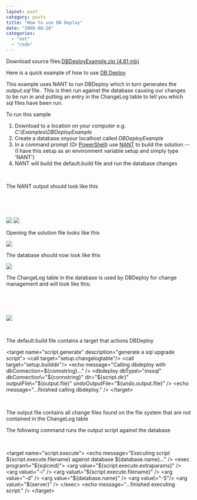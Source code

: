 ```yaml
---
layout: post
category: posts
title: "How to use DB Deploy"
date: "2008-08-28"
categories: 
  - "net"
  - "code"
---
```


Download source files:[DBDeployExample.zip (4.81 mb)](/file.axd?file=DBDeployExample.zip)

Here is a quick example of how to use [DB Deploy](http://dbdeploy.com/ "http://dbdeploy.com/")

This example uses NANT to run DBDeploy which in turn generates the _output.sql_ file.  This is then run against the database causing our changes to be run in and putting an entry in the ChangeLog table to tell you which sql files have been run.

To run this sample

1. Download to a location on your computer e.g. _C:\\Examples\\DBDeployExample_
2. Create a database onyour localhost called _DBDeployExample_
3. In a command prompt (Or [PowerShell](http://www.microsoft.com/windowsserver2003/technologies/management/powershell/download.mspx "http://www.microsoft.com/windowsserver2003/technologies/management/powershell/download.mspx")) use [NANT](http://nant.sourceforge.net/ "http://nant.sourceforge.net/") to build the solution --(I have this setup as an environment variable setup and simply type 'NANT')
4. NANT will build the default.build file and run the database changes

 

The NANT output should look like this

 

 

![](https://raw.githubusercontent.com/chrismckelt/chrismckelt.github.io/master/_posts/posts/images//image.axd?picture=dbdeploy-cmd1.png) ![](https://raw.githubusercontent.com/chrismckelt/chrismckelt.github.io/master/_posts/posts/images//image.axd?picture=dbdeploy-cmd2.png)

Opening the solution file looks like this

![](https://raw.githubusercontent.com/chrismckelt/chrismckelt.github.io/master/_posts/posts/images//image.axd?picture=DBDeployExample-DirStructure.png)

The database should now look like this

![](https://raw.githubusercontent.com/chrismckelt/chrismckelt.github.io/master/_posts/posts/images//image.axd?picture=dbdeploy-dbview.png)

The ChangeLog table in the database is used by DBDeploy for change management and will look like this:

 

 

![](https://raw.githubusercontent.com/chrismckelt/chrismckelt.github.io/master/_posts/posts/images//image.axd?picture=dbdeploy-ChangeLogTable.png)

 

The default.build file contains a target that actions DBDeploy

  <target name\="script.generate" description\="generate a sql upgrade script"\>
<call target\="setup.changelogtable"/>
<call target\="setup.builddir"/>
<echo message\="Calling dbdeploy with dbConnection=${connstring}..." />
<dbdeploy dbType\="mssql"
dbConnection\="${connstring}"
dir\="${script.dir}"
outputFile\="${output.file}"
undoOutputFile\="${undo.output.file}" />
<echo message\="...finished calling dbdeploy." />
</target\>

 

The output file contains all change files found on the file system that are not contained in the ChangeLog table

The following command runs the output script against the database

 

  <target name\="script.execute"\>
<echo message\="Executing script ${script.execute.filename} against database ${database.name}..." />
<exec program\="${sqlcmd}"\>
<arg value\="${script.execute.extraparams}" />
<arg value\="-i" />
<arg value\="${script.execute.filename}" />
<arg value\="-d" />
<arg value\="${database.name}" />
<arg value\="-S"/>
<arg value\="${server}" />
</exec\>
<echo message\="...finished executing script." />
</target\>
